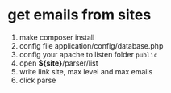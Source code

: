 # get emails from sites
1) make composer install
2) config file application/config/database.php
3) config your apache to listen folder `public`
4) open <b>${site}</b>/parser/list
5) write link site, max level and max emails
6) click parse
